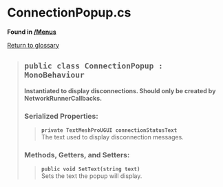 # ConnectionPopup.cs
**Found in [/Menus](../BALLISTIC/Assets/Scripts/Menus/ConnectionPopup.cs)**

[Return to glossary](Glossary.md)

> ## `public class ConnectionPopup : MonoBehaviour`
> **Instantiated to display disconnections. Should only be created by NetworkRunnerCallbacks.**
> 
> ### **Serialized Properties:**
>> **`private TextMeshProUGUI connectionStatusText`**\
>> The text used to display disconnection messages.
> 
> ### **Methods, Getters, and Setters:**
>> **`public void SetText(string text)`**\
>> Sets the text the popup will display.
>> 
> 

